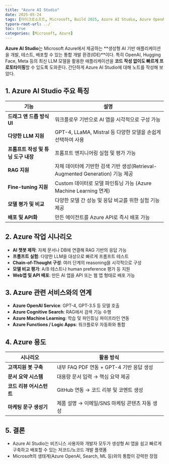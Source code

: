 ```yaml
---
title: "Azure AI Studio"
date: 2025-05-24
tags: [마이크로소프트, Microsoft, Build 2025, Azure AI Studio, Azure OpenAI Service, Azure Cognitive Search, Azure Machine Learning, Azure Functions]
typora-root-url: ../
toc: true
categories: [Microsoft, Azure]
---
```


**Azure AI Studio**는 Microsoft Azure에서 제공하는 **생성형 AI 기반 애플리케이션을 개발, 테스트, 배포할 수 있는 통합 개발 환경(IDE)**이다. 특히 OpenAI, Hugging Face, Meta 등의 최신 LLM 모델을 활용한 애플리케이션을 **코드 작성 없이도 빠르게 프로토타이핑**할 수 있도록 도와준다. 간단하게 Azure AI Studio에 대해 노트를 작성해 보았다. 



## 1. Azure AI Studio 주요 특징  

| 기능                                | 설명                                                         |
| ----------------------------------- | ------------------------------------------------------------ |
| **드래그 앤 드롭 방식 UI**          | 워크플로우 기반으로 AI 앱을 시각적으로 구성 가능             |
| **다양한 LLM 지원**                 | GPT-4, LLaMA, Mistral 등 다양한 모델을 손쉽게 선택하여 사용  |
| **프롬프트 작성 및 튜닝 도구 내장** | 프롬프트 엔지니어링 실험 및 평가 가능                        |
| **RAG 지원**                        | 자체 데이터에 기반한 검색 기반 생성(Retrieval-Augmented Generation) 기능 제공 |
| **Fine-tuning 지원**                | Custom 데이터로 모델 파인튜닝 가능 (Azure Machine Learning 연계) |
| **모델 평가 및 비교**               | 다양한 모델 간 성능 및 응답 비교를 위한 실험 기능 제공       |
| **배포 및 API화**                   | 만든 에이전트를 Azure API로 즉시 배포 가능                   |



## 2. Azure 작업 시나리오  

* **AI 챗봇 제작**: 자체 문서나 DB에 연결해 RAG 기반의 응답 가능
* **프롬프트 실험**: 다양한 LLM을 대상으로 빠르게 프롬프트 테스트
* **Chain-of-Thought 구성**: 여러 단계의 reasoning을 시각적으로 구성
* **모델 비교 평가**: A/B 테스트나 human preference 평가 등 지원
* **Web앱 및 API 배포**: 만든 AI 앱을 API 또는 웹 앱 형태로 배포 가능



## 3. Azure 관련 서비스와의 연계  

* **Azure OpenAI Service**: GPT-4, GPT-3.5 등 모델 호출
* **Azure Cognitive Search**: RAG에서 검색 기능 수행
* **Azure Machine Learning**: 학습 및 파인튜닝 파이프라인 연동
* **Azure Functions / Logic Apps**: 워크플로우 자동화와 통합



## 4. Azure 용도  

| 시나리오                 | 활용 방식                                      |
| ------------------------ | ---------------------------------------------- |
| **고객지원 봇 구축**     | 내부 FAQ PDF 연동 + GPT-4 기반 응답 생성       |
| **문서 요약 시스템**     | 대용량 문서 입력 → 핵심 요약 제공              |
| **코드 리뷰 어시스턴트** | GitHub 연동 → 코드 리뷰 및 코멘트 생성         |
| **마케팅 문구 생성기**   | 제품 설명 → 이메일/SNS 마케팅 콘텐츠 자동 생성 |



## 5. 결론  

* Azure AI Studio는 비즈니스 사용자와 개발자 모두가 생성형 AI 앱을 쉽고 빠르게 구축하고 배포할 수 있는 저코드/노코드 개발 플랫폼
* Microsoft의 생태계(Azure OpenAI, Search, ML 등)와의 통합이 강력한 장점